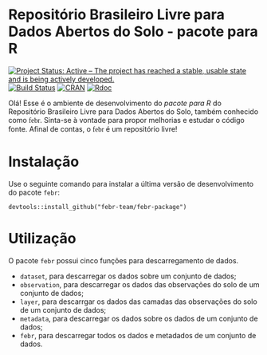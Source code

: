 # Repositório Brasileiro Livre para Dados Abertos do Solo - pacote para R

[![Project Status: Active – The project has reached a stable, usable state and is being actively developed.](http://www.repostatus.org/badges/latest/active.svg)](http://www.repostatus.org/#active)
[![Build Status](https://travis-ci.org/samuel-rosa/febr-package.svg?branch=master)](https://travis-ci.org/samuel-rosa/febr-package)
[![CRAN](https://www.r-pkg.org/badges/version/febr)](https://cran.r-project.org/package=febr)
[![Rdoc](http://www.rdocumentation.org/badges/version/febr)](http://www.rdocumentation.org/packages/febr)

Olá! Esse é o ambiente de desenvolvimento do *pacote para R* do Repositório Brasileiro Livre para Dados Abertos do Solo, também conhecido como <font face="Comfortaa">febr</font>. Sinta-se à vontade para propor melhorias e estudar o código fonte. Afinal de contas, o <font face="Comfortaa">febr</font> é um repositório livre!

# Instalação

Use o seguinte comando para instalar a última versão de desenvolvimento do pacote `febr`:

    devtools::install_github("febr-team/febr-package")
    
# Utilização

O pacote `febr` possui cinco funções para descarregamento de dados.

* `dataset`, para descarregar os dados sobre um conjunto de dados;
* `observation`, para descarregar os dados das observações do solo de um conjunto de dados;
* `layer`, para descarrgar os dados das camadas das observações do solo de um conjunto de dados;
* `metadata`, para descarregar os dados sobre os dados de um conjunto de dados;
* `febr`, para descarregar todos os dados e metadados de um conjunto de dados.
